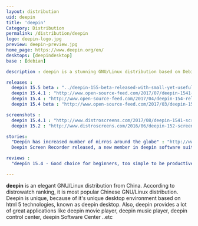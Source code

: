```yaml
---
layout: distribution
uid: deepin
title: 'deepin'
Category: Distribution
permalink: /distribution/deepin
logo: deepin-logo.jpg
preview: deepin-preview.jpg
home_page: https://www.deepin.org/en/
desktops: [deepindesktop]
base : [debian]

description : deepin is a stunning GNU/Linux distribution based on Debian. It brings a beautiful desktop environment called deepin. Stories, updates and other highlights on deepin.

releases :
  deepin 15.5 beta : "../deepin-155-beta-released-with-small-yet-useful-features/"
  deepin 15.4.1 : "http://www.open-source-feed.com/2017/07/deepin-1541-unveiled-with-launcher-mini.html"
  deepin 15.4 : "http://www.open-source-feed.com/2017/04/deepin-154-released-with-fresh-look-and.html"
  deepin 15.4 beta : "http://www.open-source-feed.com/2017/03/deepin-154-beta-released-with.html"

screenshots :
  deepin 15.4.1 : "http://www.distroscreens.com/2017/08/deepin-1541-screenshots.html"
  deepin 15.2 : "http://www.distroscreens.com/2016/06/deepin-152-screenshots.html"

stories:
  "Deepin has increased number of mirros around the globe" : "http://www.open-source-feed.com/2017/07/deepin-has-increased-number-of-mirrors.html"
  Deepin Screen Recorder released, a new member in deepin software suite : http://www.open-source-feed.com/2017/03/deepin-screen-recorder-released-new.html

reviews :
  "deepin 15.4 - Good choice for beginners, too simple to be productive" : "http://www.open-source-feed.com/2017/05/deepin-154-good-choice-for-beginners.html"

---
```


**deepin** is an elegant GNU/Linux distribution from China. According to distrowatch ranking, it is most popular Chinese GNU/Linux distribution. Deepin is unique, because of it's unique desktop environment based on html 5 technologies, known as deepin desktop. Also, deepin provides a lot of great applications like deepin movie player, deepin music player, deepin control center, deepin Software Center ..etc
